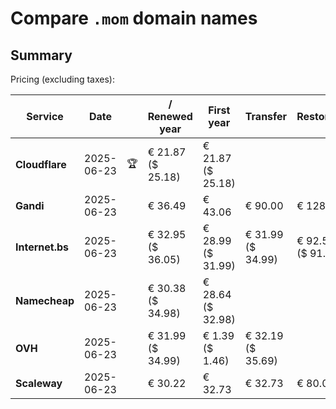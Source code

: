 # Compare `.mom` domain names

## Summary

Pricing (excluding taxes):

| Service | Date |  | / Renewed year | First year | Transfer | Restoration |
|--|--|--|--|--|--|--|
| **Cloudflare** | 2025-06-23 | 🏆 | € 21.87<br>($ 25.18) | € 21.87<br>($ 25.18) |  |  |
| **Gandi** | 2025-06-23 |  | € 36.49 | € 43.06 | € 90.00 | € 128.57 |
| **Internet.bs** | 2025-06-23 |  | € 32.95<br>($ 36.05) | € 28.99<br>($ 31.99) | € 31.99<br>($ 34.99) | € 92.59<br>($ 91.39) |
| **Namecheap** | 2025-06-23 |  | € 30.38<br>($ 34.98) | € 28.64<br>($ 32.98) |  |  |
| **OVH** | 2025-06-23 |  | € 31.99<br>($ 34.99) | € 1.39<br>($ 1.46) | € 32.19<br>($ 35.69) |  |
| **Scaleway** | 2025-06-23 |  | € 30.22 | € 32.73 | € 32.73 | € 80.01 |
